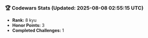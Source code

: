 ### 🏆 Codewars Stats (Updated: 2025-08-08 02:55:15 UTC)

- **Rank:** 8 kyu
- **Honor Points:** 3
- **Completed Challenges:** 1
